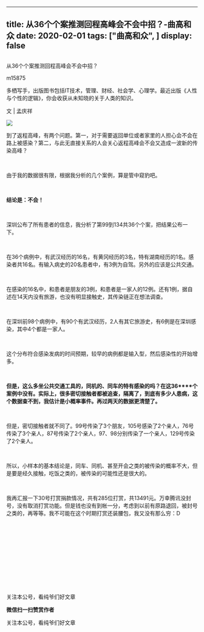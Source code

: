 
---
title:   从36个个案推测回程高峰会不会中招？-曲高和众
date: 2020-02-01
tags: ["曲高和众", ]
display: false
---


## 



从36个个案推测回程高峰会不会中招？




m15875




多栖写手，出版图书包括IT技术，管理、财经、社会学、心理学。最近出版《人性与个性的逻辑》，你会收获从未知晓的关于人类的知识。


文 | 孟庆祥&nbsp;



<img class="rich_pages js_insertlocalimg" data-ratio="0.6645569620253164" data-s="300,640" src="https://mmbiz.qpic.cn/mmbiz_jpg/fxGMiaL5Zj1iaXYSKsWKs0yX0fJGt5iaibbQOpZabmITkO33fQRMO5ShYF1rgezWCHh6lnAkMFusrySU3R1h5Jicgag/640?wx_fmt=jpeg" data-type="jpeg" data-w="632" style=""/>



到了返程高峰，有两个问题。第一，对于需要返回单位或者家里的人担心会不会在路上被感染？第二，与此无直接关系的人会关心返程高峰会不会又造成一波新的传染高峰？

&nbsp;

由于我的数据很有限，根据我分析的几个案例，算是管中窥豹吧。

&nbsp;

**结论是：不会！**

&nbsp;

深圳公布了所有患者的信息，我分析了第99到134共36个个案，把结果公布一下。

&nbsp;

在36个病例中，有武汉经历的16名，有黄冈经历的3名，特有湖南经历的1名。感染者共16名。有输入病史的20名患者中，有3例为自驾。另外的应该是公共交通。

&nbsp;

在感染的16名中，和患者是朋友的3例，和患者是一家人的12例。还有1例，据自述在14天内没有旅游，也没有明显接触史，其传染链正在想法调查。

&nbsp;

在深圳前98个病例中，有90个有武汉经历，2人有其它旅游史，有6例是在深圳感染，其中4个都是一家人。

&nbsp;

这个分布符合感染发病的时间预期，较早的病例都是输入型，然后感染性的开始增多。

&nbsp;

**但是，这么多坐公共交通工具的，同机的、同车的特有感染的吗？在这36****个案例中没有。实际上，很多密切接触者都被追查，隔离了，到底有多少人患病，这个数据查不到，我估计是小概率事件。再过两天的数据更清楚了。**

&nbsp;

但是，密切接触者就不同了。99号传染了3个朋友，105号感染了2个亲人，76号传染了3个亲人，87号传染了2个亲人，97、98分别传染了一个亲人，129号传染了2个亲人。

&nbsp;

所以，小样本的基本结论是，同车、同机、甚至开会之类的被传染的概率不大，但是要是经久接触，吃饭之类的，被传染的可能性还是很大的。

&nbsp;

我再汇报一下30号打赏捐款情况，共有285位打赏，共13491元。万幸腾讯没封号，没有取消打赏功能。但是钱也没有到帐一分，考虑到以前有原路退回，被封号之类的，再等等。我不可能在这个时期打赏还装腰包，我又没有那么穷：D

&nbsp;

&nbsp;

&nbsp;

&nbsp;

&nbsp;

&nbsp;



关注本公号，看纯爷们好文章


**微信扫一扫赞赏作者**






关注本公号，看纯爷们好文章








